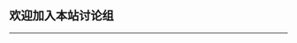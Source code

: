 ## 欢迎加入本站讨论组
---

<iframe id="forum_embed"
  src="javascript:void(0)"
  scrolling="no"
  frameborder="0"
  width="750"
  height="700">
</iframe>
<script type="text/javascript">
  document.getElementById('forum_embed').src =
     'https://groups.google.com/forum/embed/?place=forum/bobinsun'
     + '&showsearch=true&showpopout=true&showtabs=false'
     + '&parenturl=' + encodeURIComponent(window.location.href);
</script>
